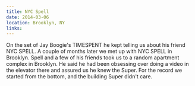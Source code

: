 ```yaml
---
title: NYC Spell
date: 2014-03-06
location: Brooklyn, NY
links:
---
```


On the set of Jay Boogie's TIMESPENT he kept telling us about his friend NYC SPELL. A couple of months later we met up with NYC SPELL in Brooklyn. Spell and a few of his friends took us to a random apartment complex in Brooklyn. He said he had been obsessing over doing a video in the elevator there and assured us he knew the Super. For the record we started from the bottom, and the building Super didn't care.
